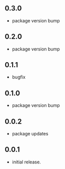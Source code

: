 ## 0.3.0

* package version bump

## 0.2.0

* package version bump

## 0.1.1

* bugfix

## 0.1.0

* package version bump

## 0.0.2

* package updates

## 0.0.1

* initial release.
